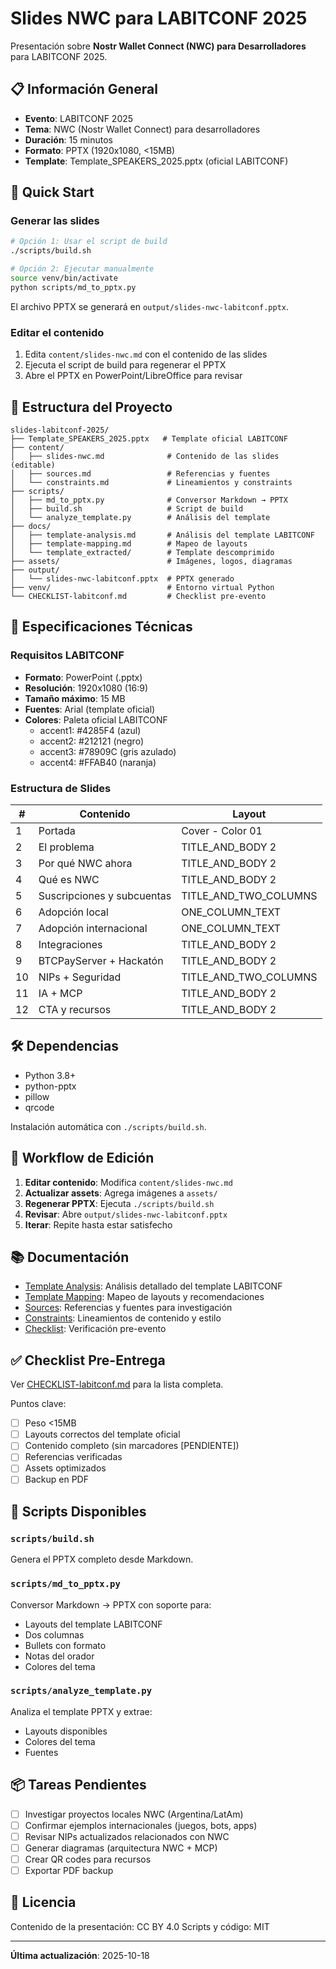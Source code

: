 # Slides NWC para LABITCONF 2025

Presentación sobre **Nostr Wallet Connect (NWC) para Desarrolladores** para LABITCONF 2025.

## 📋 Información General

- **Evento**: LABITCONF 2025
- **Tema**: NWC (Nostr Wallet Connect) para desarrolladores
- **Duración**: 15 minutos
- **Formato**: PPTX (1920x1080, <15MB)
- **Template**: Template_SPEAKERS_2025.pptx (oficial LABITCONF)

## 🚀 Quick Start

### Generar las slides

```bash
# Opción 1: Usar el script de build
./scripts/build.sh

# Opción 2: Ejecutar manualmente
source venv/bin/activate
python scripts/md_to_pptx.py
```

El archivo PPTX se generará en `output/slides-nwc-labitconf.pptx`.

### Editar el contenido

1. Edita `content/slides-nwc.md` con el contenido de las slides
2. Ejecuta el script de build para regenerar el PPTX
3. Abre el PPTX en PowerPoint/LibreOffice para revisar

## 📁 Estructura del Proyecto

```
slides-labitconf-2025/
├── Template_SPEAKERS_2025.pptx   # Template oficial LABITCONF
├── content/
│   ├── slides-nwc.md              # Contenido de las slides (editable)
│   ├── sources.md                 # Referencias y fuentes
│   └── constraints.md             # Lineamientos y constraints
├── scripts/
│   ├── md_to_pptx.py              # Conversor Markdown → PPTX
│   ├── build.sh                   # Script de build
│   └── analyze_template.py        # Análisis del template
├── docs/
│   ├── template-analysis.md       # Análisis del template LABITCONF
│   ├── template-mapping.md        # Mapeo de layouts
│   └── template_extracted/        # Template descomprimido
├── assets/                        # Imágenes, logos, diagramas
├── output/
│   └── slides-nwc-labitconf.pptx  # PPTX generado
├── venv/                          # Entorno virtual Python
└── CHECKLIST-labitconf.md         # Checklist pre-evento
```

## 🎨 Especificaciones Técnicas

### Requisitos LABITCONF

- **Formato**: PowerPoint (.pptx)
- **Resolución**: 1920x1080 (16:9)
- **Tamaño máximo**: 15 MB
- **Fuentes**: Arial (template oficial)
- **Colores**: Paleta oficial LABITCONF
  - accent1: #4285F4 (azul)
  - accent2: #212121 (negro)
  - accent3: #78909C (gris azulado)
  - accent4: #FFAB40 (naranja)

### Estructura de Slides

| # | Contenido | Layout |
|---|-----------|--------|
| 1 | Portada | Cover - Color 01 |
| 2 | El problema | TITLE_AND_BODY 2 |
| 3 | Por qué NWC ahora | TITLE_AND_BODY 2 |
| 4 | Qué es NWC | TITLE_AND_BODY 2 |
| 5 | Suscripciones y subcuentas | TITLE_AND_TWO_COLUMNS |
| 6 | Adopción local | ONE_COLUMN_TEXT |
| 7 | Adopción internacional | ONE_COLUMN_TEXT |
| 8 | Integraciones | TITLE_AND_BODY 2 |
| 9 | BTCPayServer + Hackatón | TITLE_AND_BODY 2 |
| 10 | NIPs + Seguridad | TITLE_AND_TWO_COLUMNS |
| 11 | IA + MCP | TITLE_AND_BODY 2 |
| 12 | CTA y recursos | TITLE_AND_BODY 2 |

## 🛠️ Dependencias

- Python 3.8+
- python-pptx
- pillow
- qrcode

Instalación automática con `./scripts/build.sh`.

## 📝 Workflow de Edición

1. **Editar contenido**: Modifica `content/slides-nwc.md`
2. **Actualizar assets**: Agrega imágenes a `assets/`
3. **Regenerar PPTX**: Ejecuta `./scripts/build.sh`
4. **Revisar**: Abre `output/slides-nwc-labitconf.pptx`
5. **Iterar**: Repite hasta estar satisfecho

## 📚 Documentación

- [Template Analysis](docs/template-analysis.md): Análisis detallado del template LABITCONF
- [Template Mapping](docs/template-mapping.md): Mapeo de layouts y recomendaciones
- [Sources](content/sources.md): Referencias y fuentes para investigación
- [Constraints](content/constraints.md): Lineamientos de contenido y estilo
- [Checklist](CHECKLIST-labitconf.md): Verificación pre-evento

## ✅ Checklist Pre-Entrega

Ver [CHECKLIST-labitconf.md](CHECKLIST-labitconf.md) para la lista completa.

Puntos clave:
- [ ] Peso <15MB
- [ ] Layouts correctos del template oficial
- [ ] Contenido completo (sin marcadores [PENDIENTE])
- [ ] Referencias verificadas
- [ ] Assets optimizados
- [ ] Backup en PDF

## 🔧 Scripts Disponibles

### `scripts/build.sh`
Genera el PPTX completo desde Markdown.

### `scripts/md_to_pptx.py`
Conversor Markdown → PPTX con soporte para:
- Layouts del template LABITCONF
- Dos columnas
- Bullets con formato
- Notas del orador
- Colores del tema

### `scripts/analyze_template.py`
Analiza el template PPTX y extrae:
- Layouts disponibles
- Colores del tema
- Fuentes

## 📦 Tareas Pendientes

- [ ] Investigar proyectos locales NWC (Argentina/LatAm)
- [ ] Confirmar ejemplos internacionales (juegos, bots, apps)
- [ ] Revisar NIPs actualizados relacionados con NWC
- [ ] Generar diagramas (arquitectura NWC + MCP)
- [ ] Crear QR codes para recursos
- [ ] Exportar PDF backup

## 📄 Licencia

Contenido de la presentación: CC BY 4.0
Scripts y código: MIT

---

**Última actualización**: 2025-10-18